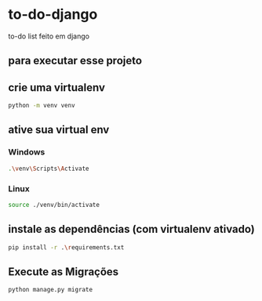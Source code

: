 # to-do-django
to-do list feito em django

## para executar esse projeto

## crie uma virtualenv
```sh
python -m venv venv
```

## ative sua virtual env
### Windows
```sh
.\venv\Scripts\Activate
```

### Linux
```sh
source ./venv/bin/activate
```

## instale as dependências (com virtualenv ativado)
```sh
pip install -r .\requirements.txt
```

## Execute as Migrações
```sh
python manage.py migrate
```

